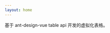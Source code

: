 ```yaml
---
layout: home
---
```


基于 ant-design-vue table api 开发的虚拟化表格。

<script setup>
import { ref } from "vue";
import Mock from "mockjs";

const columns = ref([
  { title: "姓名", dataIndex: "name", fixed: true },
  { title: "年纪", dataIndex: "age", sorter: true },
  { title: "身份证号", dataIndex: "idCard" },
  { title: "性别", dataIndex: "sex" },
  { title: "职业", dataIndex: "position" },
  { title: "公司", dataIndex: "company" },
  { title: "毕业学校", dataIndex: "school" },
  { title: "电话", dataIndex: "telephone" },
  { title: "手机", dataIndex: "phoneNo" },
  { title: "QQ", dataIndex: "qq" },
  { title: "微信", dataIndex: "weichat" },
  { title: "国籍", dataIndex: "nationality" },
  { title: "民族", dataIndex: "nation" },
  { title: "地址", dataIndex: "address" },
  { title: "收入", dataIndex: "income" },
  { title: "操作", dataIndex: "operation", width: 120, fixed: "right" },
])

const { list } = Mock.mock({
  "list|1000": [{
    "id|+1": 1,
    "name": "@cname",
    "age|18-60": 1,
    'position|1': ["前端", "后端", "产品", "测试"],
    'company': "大厂",
    idCard: "12345678909876xxxx",
    school: "知名大学",
    telephone: "0571-88888888",
    phoneNo: "1851088xxx1",
    qq: "123456xxx",
    weichat: "987654xxx",
    nationality: "中国",
    nation: "@region",
    address: "@city(true)",
    "income|10000-20000": 1,
    "sex|1": ['男', '女']
  }]
})

console.log(list)

const datasource = ref(list)
</script>



<client-only>
  <s-table :columns="columns" :data-source="datasource" :scroll="{ y: 450 }" rowKey="id">
    <template v-slot:bodyCell="{ text, column }">
        <span v-if="column.dataIndex === 'operation'">
        <a-button type="link" style="padding: 0">详情</a-button>
        <a-button type="link" style="padding: 0" danger>删除</a-button>
        </span>
    </template>
  </s-table>
</client-only>